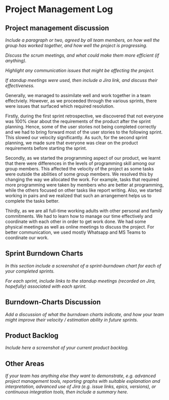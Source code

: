# Project Management Log

## Project management discussion

*Include a paragraph or two, agreed by all team members, on how well the group has worked together, and how well the project is progressing.*

*Discuss the scrum meetings, and what could make them more efficient (if anything).*

*Highlight any communication issues that might be affecting the project.*

*If standup meetings were used, then include a Jira link, and discuss their effectiveness.*

Generally, we managed to assimilate well and work together in a team effectviely. However, as we proceeded through the various sprints, there were issues that surfaced which required resolution.

Firstly, during the first sprint retrospective, we discovered that not everyone was 100% clear about the requirements of the product after the sprint planning. Hence, some of the user stories not being completed correctly and we had to bring forward most of the user stories to the following sprint. This slowed our velocity significantly. As such, for the second sprint planning, we made sure that everyone was clear on the product requirements before starting the sprint. 

Secondly, as we started the programming aspect of our product, we learnt that there were differences in the levels of programming skill among our group members. This affected the velocity of the project as some tasks were outside the abilities of some group members. We resolved this by changing the way we allocated the work. For example, tasks that required more programming were taken by members who are better at programming, while the others focused on other tasks like report writing. Also, we started working in pairs and we realized that such an arrangement helps us to complete the tasks better. 

Thirdly, as we are all full-time working adults with other personal and family commitments. We had to learn how to manage our time effectively and coordinate with each other in order to get work done. We had some physical meetings as well as online meetings to discuss the project. For better communication, we used mostly Whatsapp and MS Teams to coordinate our work. 

## Sprint Burndown Charts

*In this section include a screenshot of a sprint-burndown chart for each of your completed sprints.*

*For each sprint, include links to the standup meetings (recorded on Jira, hopefully) associated with each sprint.*

## Burndown-Charts Discussion
*Add a discussion of what the burndown charts indicate, and how your team might improve their velocity / estimation ability in future sprints.*

## Product Backlog
*Include here a screenshot of your current product backlog.*

## Other Areas
*If your team has anything else they want to demonstrate, e.g. advanced project management tools, reporting graphs with suitable explanation and interpretation, advanced use of Jira (e.g. issue links, epics, versions), or continuous integration tools, then include a summary here.*

